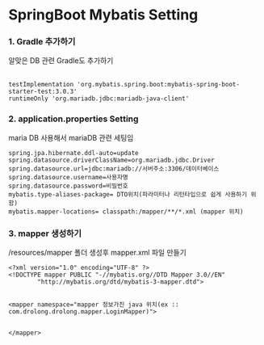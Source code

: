 <h1>SpringBoot Mybatis Setting</h1>
<h3>1. Gradle 추가하기</h3>
알맞은 DB 관련 Gradle도 추가하기 <br><br>

```
testImplementation 'org.mybatis.spring.boot:mybatis-spring-boot-starter-test:3.0.3'
runtimeOnly 'org.mariadb.jdbc:mariadb-java-client'
```

<h3>2. application.properties Setting </h3>
maria DB 사용해서 mariaDB 관련 세팅임

```
spring.jpa.hibernate.ddl-auto=update
spring.datasource.driverClassName=org.mariadb.jdbc.Driver
spring.datasource.url=jdbc:mariadb://서버주소:3306/데이터베이스
spring.datasource.username=사용자명
spring.datasource.password=비밀번호
mybatis.type-aliases-package= DTO위치(파라미터나 리턴타입으로 쉽게 사용하기 위함)
mybatis.mapper-locations= classpath:/mapper/**/*.xml (mapper 위치)
```


<h3>3. mapper 생성하기</h3>
/resources/mapper 폴더 생성후 mapper.xml 파일 만들기

```
<?xml version="1.0" encoding="UTF-8" ?>
<!DOCTYPE mapper PUBLIC "-//mybatis.org//DTD Mapper 3.0//EN"
        "http://mybatis.org/dtd/mybatis-3-mapper.dtd">


<mapper namespace="mapper 정보가진 java 위치(ex :: com.drolong.drolong.mapper.LoginMapper)">


</mapper>
```
